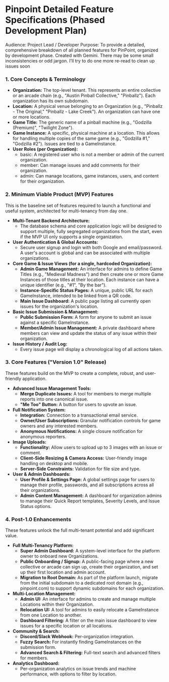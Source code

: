 # **Pinpoint Detailed Feature Specifications (Phased Development Plan)**

Audience: Project Lead / Developer
Purpose: To provide a detailed, comprehensive breakdown of all planned features for PinPoint, organized by development phase.
Created with Gemini. There may be some small inconsistencies or odd jargon. I’ll try to do one more re-read to clean up issues soon

### **1\. Core Concepts & Terminology**

* **Organization:** The top-level tenant. This represents an entire collective or an arcade chain (e.g., "Austin Pinball Collective," "Pinballz"). Each organization has its own subdomain.
* **Location:** A physical venue belonging to an Organization (e.g., "Pinballz \- The Original," "Pinballz \- Lake Creek"). An organization can have one or more locations.
* **Game Title:** The generic name of a pinball machine (e.g., "Godzilla (Premium)", "Twilight Zone").
* **Game Instance:** A specific, physical machine at a location. This allows for handling multiple copies of the same game (e.g., "Godzilla \#1," "Godzilla \#2"). Issues are tied to a GameInstance.
* **User Roles (per Organization):**
  * basic: A registered user who is not a member or admin of the current organization.
  * member: Can manage issues and add comments for their organization.
  * admin: Can manage locations, game instances, users, and content for their organization.

### **2\. Minimum Viable Product (MVP) Features**

This is the baseline set of features required to launch a functional and useful system, architected for multi-tenancy from day one.

* **Multi-Tenant Backend Architecture:**
  * The database schema and core application logic will be designed to support multiple, fully segregated organizations from the start, even if the MVP UI only supports a single organization.
* **User Authentication & Global Accounts:**
  * Secure user signup and login with both Google and email/password. A user's account is global and can be associated with multiple organizations.
* **Core Game & Issue Views (for a single, hardcoded Organization):**
  * **Admin Game Management:** An interface for admins to define Game Titles (e.g., "Medieval Madness") and then create one or more Game Instances of those titles at their location. Each instance can have a unique identifier (e.g., "\#1", "By the bar").
  * **Instance-Specific Status Pages:** A unique, public URL for each GameInstance, intended to be linked from a QR code.
  * **Main Issue Dashboard:** A public page listing all currently open issues for the organization's location.
* **Basic Issue Submission & Management:**
  * **Public Submission Form:** A form for anyone to submit an issue against a specific GameInstance.
  * **Member/Admin Issue Management:** A private dashboard where members can view and update the status of any issue within their organization.
* **Issue History / Audit Log:**
  * Every issue page will display a chronological log of all actions taken.

### **3\. Core Features ("Version 1.0" Release)**

These features build on the MVP to create a complete, robust, and user-friendly application.

* **Advanced Issue Management Tools:**
  * **Merge Duplicate Issues:** A tool for members to merge multiple reports into one canonical issue.
  * **"Me Too" Button:** A button for users to upvote an issue.
* **Full Notification System:**
  * **Integration:** Connection to a transactional email service.
  * **Owner/User Subscriptions:** Granular notification controls for game owners and any interested members.
  * **Anonymous Notifications:** A single closure notification for anonymous reporters.
* **Image Uploads:**
  * **Functionality:** Allow users to upload up to 3 images with an issue or comment.
  * **Client-Side Resizing & Camera Access:** User-friendly image handling on desktop and mobile.
  * **Server-Side Constraints:** Validation for file size and type.
* **User & Admin Dashboards:**
  * **User Profile & Settings Page:** A global settings page for users to manage their profile, passwords, and all subscriptions across all their organizations.
  * **Admin Content Management:** A dashboard for organization admins to manage their Quick Report templates, Severity Levels, and Issue Status options.

### **4\. Post-1.0 Enhancements**

These features unlock the full multi-tenant potential and add significant value.

* **Full Multi-Tenancy Platform:**
  * **Super Admin Dashboard:** A system-level interface for the platform owner to onboard new Organizations.
  * **Public Onboarding / Signup:** A public-facing page where a new collective or arcade can sign up, create their organization, and set up their first location and admin account.
  * **Migration to Root Domain:** As part of the platform launch, migrate from the initial subdomain to a dedicated root domain (e.g., pinpoint.com) to support dynamic subdomains for each organization.
* **Multi-Location Management:**
  * **Admin UI:** An interface for admins to create and manage multiple Locations within their Organization.
  * **Relocation UI:** A tool for admins to easily relocate a GameInstance from one Location to another.
  * **Dashboard Filtering:** A filter on the main issue dashboard to view issues for a specific location or all locations.
* **Community & Search:**
  * **Discord/Slack Webhook:** Per-organization integration.
  * **Fuzzy Search:** For instantly finding GameInstances on the submission form.
  * **Advanced Search & Filtering:** Full-text search and advanced filters for members.
* **Analytics Dashboard:**
  * Per-organization analytics on issue trends and machine performance, with options to filter by location.
